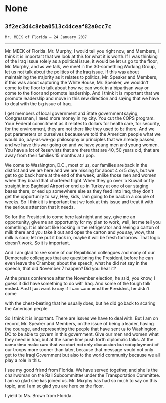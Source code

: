 # None
## `3f2ec3d4c8eba0513c44ceaf82a0cc7c`
`Mr. MEEK of Florida — 24 January 2007`

---


Mr. MEEK of Florida. Mr. Murphy, I would tell you right now, and 
Members, I think it is important that we look at this for what it is 
worth. If I was thinking of the Iraq issue solely as a political issue, 
it would be let us go to the floor, Mr. Murphy, and as we talk, we meet 
in the 30-something Working Group, let us not talk about the politics 
of the Iraq issue. If this was about maintaining the majority as it 
relates to politics, Mr. Speaker and Members, if this was about 
capturing the White House, Mr. Speaker, we wouldn't come to the floor 
to talk about how we can work in a bipartisan way or come to the floor 
and promote leadership. And I think it is important that we promote 
leadership and move in this new direction and saying that we have to 
deal with the big issue of Iraq.

I get members of local government and State government saying, 
Congressman, I need more money in my city. You cut the COPS program. 
Your Federal commitment as it relates to dollars for health care, for 
security, for the environment, they are not there like they used to be 
there. And we put parameters on ourselves because we told the American 
people what we would do, pay-as-we-go philosophy or principles that we 
already passed, and we have this war going on and we have young men and 
young women. You have a lot of Reservists that are there that are 40, 
50 years old, that are away from their families 15 months at a pop.

We come to Washington, D.C., most of us, our families are back in the 
district and we are here and we are missing for about 4 or 5 days, but 
we get to go back home at the end of the week, unlike those men and 
women when they board that chartered flight. When they go over to 
Kuwait or fly straight into Baghdad Airport or end up in Turkey at one 
of our staging bases there, or end up somewhere else as they feed into 
Iraq, they don't get the opportunity to say, Hey, kids, I am going to 
be back in a couple of weeks. So I think it is important that we look 
at this issue and treat it with the serious attention that it needs.

So for the President to come here last night and say, give me an 
opportunity, give me an opportunity for my plan to work, well, let me 
tell you something. It is almost like looking in the refrigerator and 
seeing a carton of milk there and you take it out and open the carton 
and you say, wow, that milk is sour; let me put it back in, maybe it 
will be fresh tomorrow. That logic doesn't work. So it is important.


And I am glad to see some of our Republican colleagues and many of 
our Democratic colleagues that are questioning the President, before he 
can even leave the Chamber, about the speech, what he did not say in 
the speech, that did November 7 happen? Did you hear it?

At the press conference after the November election, he said, you 
know, I guess it did have something to do with Iraq. And some of the 
tough talk ended. And I just want to say if I can commend the 
President, he didn't come


with the chest-beating that he usually does, but he did go back to 
scaring the American people.

So I think it is important. There are issues we have to deal with. 
But I am on record, Mr. Speaker and Members, on the issue of being a 
leader, having the courage, and representing the people that have sent 
us to Washington, DC to be able to govern in this government. Give our 
men and women what they need in Iraq, but at the same time push forth 
diplomatic talks. At the same time make sure that we start not only 
discussion but redeployment of our troops more sooner than later, 
because that message would not only get to the Iraqi Government but 
also to the world community because we all play a role in this.

I see my good friend from Florida. We have served together, and she 
is the chairwoman on the Rail Subcommittee under the Transportation 
Committee. I am so glad she has joined us. Mr. Murphy has had so much 
to say on this topic, and I am so glad you are here on the floor.

I yield to Ms. Brown from Florida.